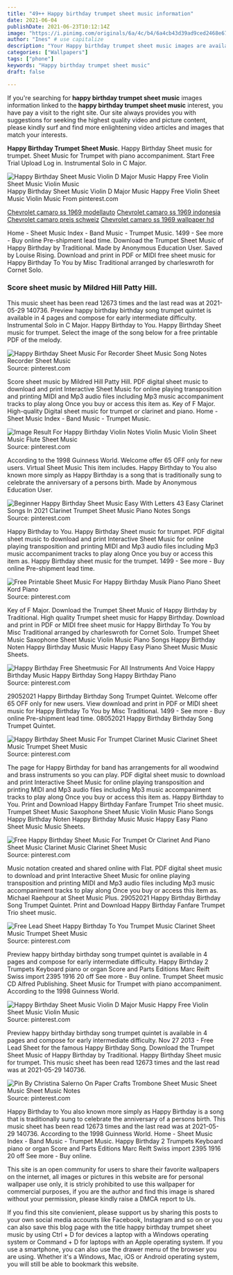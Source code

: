 ```yaml
---
title: "49++ Happy birthday trumpet sheet music information"
date: 2021-06-04
publishDate: 2021-06-23T10:12:14Z
image: "https://i.pinimg.com/originals/6a/4c/b4/6a4cb43d39ad9ced2468e67baa539496.png"
author: "Ines" # use capitalize
description: "Your Happy birthday trumpet sheet music images are available in this site. Happy birthday trumpet sheet music are a topic that is being searched for and liked by netizens today. You can Find and Download the Happy birthday trumpet sheet music files here. Download all royalty-free photos."
categories: ["Wallpapers"]
tags: ["phone"]
keywords: "Happy birthday trumpet sheet music"
draft: false

---
```


If you're searching for **happy birthday trumpet sheet music** images information linked to the **happy birthday trumpet sheet music** interest, you have pay a visit to the right  site.  Our site always  provides you with  suggestions  for seeking  the highest  quality video and picture  content, please kindly surf and find more enlightening video articles and images  that match your interests.

**Happy Birthday Trumpet Sheet Music**. Happy Birthday Sheet music for trumpet. Sheet Music for Trumpet with piano accompaniment. Start Free Trial Upload Log in. Instrumental Solo in C Major.

![Happy Birthday Sheet Music Violin D Major Music Happy Free Violin Sheet Music Violin Music](https://i.pinimg.com/originals/e6/33/c8/e633c8d6b795787cce75e239419a14f2.jpg "Happy Birthday Sheet Music Violin D Major Music Happy Free Violin Sheet Music Violin Music")
Happy Birthday Sheet Music Violin D Major Music Happy Free Violin Sheet Music Violin Music From pinterest.com

[Chevrolet camaro ss 1969 modellauto](/chevrolet-camaro-ss-1969-modellauto/)
[Chevrolet camaro ss 1969 indonesia](/chevrolet-camaro-ss-1969-indonesia/)
[Chevrolet camaro preis schweiz](/chevrolet-camaro-preis-schweiz/)
[Chevrolet camaro ss 1969 wallpaper hd](/chevrolet-camaro-ss-1969-wallpaper-hd/)

Home - Sheet Music Index - Band Music - Trumpet Music. 1499 - See more - Buy online Pre-shipment lead time. Download the Trumpet Sheet Music of Happy Birthday by Traditional. Made by Anonymous Education User. Saved by Louise Rising. Download and print in PDF or MIDI free sheet music for Happy Birthday To You by Misc Traditional arranged by charleswroth for Cornet Solo.

### Score sheet music by Mildred Hill Patty Hill.

This music sheet has been read 12673 times and the last read was at 2021-05-29 140736. Preview happy birthday birthday song trumpet quintet is available in 4 pages and compose for early intermediate difficulty. Instrumental Solo in C Major. Happy Birthday to You. Happy Birthday Sheet music for trumpet. Select the image of the song below for a free printable PDF of the melody.


![Happy Birthday Sheet Music For Recorder Sheet Music Song Notes Recorder Sheet Music](https://i.pinimg.com/originals/3e/24/ed/3e24ed62cdf246dd033056f606755fe9.gif "Happy Birthday Sheet Music For Recorder Sheet Music Song Notes Recorder Sheet Music")
Source: pinterest.com

Score sheet music by Mildred Hill Patty Hill. PDF digital sheet music to download and print Interactive Sheet Music for online playing transposition and printing MIDI and Mp3 audio files including Mp3 music accompaniment tracks to play along Once you buy or access this item as. Key of F Major. High-quality Digital sheet music for trumpet or clarinet and piano. Home - Sheet Music Index - Band Music - Trumpet Music.

![Image Result For Happy Birthday Violin Notes Violin Music Violin Sheet Music Flute Sheet Music](https://i.pinimg.com/originals/3b/bd/85/3bbd85cc860c0034fdfd0a678d9c51d1.png "Image Result For Happy Birthday Violin Notes Violin Music Violin Sheet Music Flute Sheet Music")
Source: pinterest.com

According to the 1998 Guinness World. Welcome offer 65 OFF only for new users. Virtual Sheet Music This item includes. Happy Birthday to You also known more simply as Happy Birthday is a song that is traditionally sung to celebrate the anniversary of a persons birth. Made by Anonymous Education User.

![Beginner Happy Birthday Sheet Music Easy With Letters 43 Easy Clarinet Songs In 2021 Clarinet Trumpet Sheet Music Piano Notes Songs](https://i.pinimg.com/736x/fc/e1/be/fce1bede1793c96ad594a24e9b9d5171.jpg "Beginner Happy Birthday Sheet Music Easy With Letters 43 Easy Clarinet Songs In 2021 Clarinet Trumpet Sheet Music Piano Notes Songs")
Source: pinterest.com

Happy Birthday to You. Happy Birthday Sheet music for trumpet. PDF digital sheet music to download and print Interactive Sheet Music for online playing transposition and printing MIDI and Mp3 audio files including Mp3 music accompaniment tracks to play along Once you buy or access this item as. Happy Birthday sheet music for the trumpet. 1499 - See more - Buy online Pre-shipment lead time.

![Free Printable Sheet Music For Happy Birthday Musik Piano Piano Sheet Kord Piano](https://i.pinimg.com/474x/9c/ef/ae/9cefaefb1d8b679f288ee34966fdbf75.jpg "Free Printable Sheet Music For Happy Birthday Musik Piano Piano Sheet Kord Piano")
Source: pinterest.com

Key of F Major. Download the Trumpet Sheet Music of Happy Birthday by Traditional. High quality Trumpet sheet music for Happy Birthday. Download and print in PDF or MIDI free sheet music for Happy Birthday To You by Misc Traditional arranged by charleswroth for Cornet Solo. Trumpet Sheet Music Saxophone Sheet Music Violin Music Piano Songs Happy Birthday Noten Happy Birthday Music Music Happy Easy Piano Sheet Music Music Sheets.

![Happy Birthday Free Sheetmusic For All Instruments And Voice Happy Birthday Music Happy Birthday Song Happy Birthday Piano](https://i.pinimg.com/originals/f6/ae/e2/f6aee282df5ccdc027bb689255042991.png "Happy Birthday Free Sheetmusic For All Instruments And Voice Happy Birthday Music Happy Birthday Song Happy Birthday Piano")
Source: pinterest.com

29052021 Happy Birthday Birthday Song Trumpet Quintet. Welcome offer 65 OFF only for new users. View download and print in PDF or MIDI sheet music for Happy Birthday To You by Misc Traditional. 1499 - See more - Buy online Pre-shipment lead time. 08052021 Happy Birthday Birthday Song Trumpet Quintet.

![Happy Birthday Sheet Music For Trumpet Clarinet Music Clarinet Sheet Music Trumpet Sheet Music](https://i.pinimg.com/originals/67/39/51/673951c5c340e0b62ff7ecffe68483f1.gif "Happy Birthday Sheet Music For Trumpet Clarinet Music Clarinet Sheet Music Trumpet Sheet Music")
Source: pinterest.com

The page for Happy Birthday for band has arrangements for all woodwind and brass instruments so you can play. PDF digital sheet music to download and print Interactive Sheet Music for online playing transposition and printing MIDI and Mp3 audio files including Mp3 music accompaniment tracks to play along Once you buy or access this item as. Happy Birthday to You. Print and Download Happy Birthday Fanfare Trumpet Trio sheet music. Trumpet Sheet Music Saxophone Sheet Music Violin Music Piano Songs Happy Birthday Noten Happy Birthday Music Music Happy Easy Piano Sheet Music Music Sheets.

![Free Happy Birthday Sheet Music For Trumpet Or Clarinet And Piano Sheet Music Clarinet Music Clarinet Sheet Music](https://i.pinimg.com/originals/35/de/d5/35ded587113aec5a8e52bb0dfa4722f1.gif "Free Happy Birthday Sheet Music For Trumpet Or Clarinet And Piano Sheet Music Clarinet Music Clarinet Sheet Music")
Source: pinterest.com

Music notation created and shared online with Flat. PDF digital sheet music to download and print Interactive Sheet Music for online playing transposition and printing MIDI and Mp3 audio files including Mp3 music accompaniment tracks to play along Once you buy or access this item as. Michael Raehpour at Sheet Music Plus. 29052021 Happy Birthday Birthday Song Trumpet Quintet. Print and Download Happy Birthday Fanfare Trumpet Trio sheet music.

![Free Lead Sheet Happy Birthday To You Trumpet Music Clarinet Sheet Music Trumpet Sheet Music](https://i.pinimg.com/originals/26/e8/b1/26e8b18612626e080393573c14485da9.jpg "Free Lead Sheet Happy Birthday To You Trumpet Music Clarinet Sheet Music Trumpet Sheet Music")
Source: pinterest.com

Preview happy birthday birthday song trumpet quintet is available in 4 pages and compose for early intermediate difficulty. Happy Birthday 2 Trumpets Keyboard piano or organ Score and Parts Editions Marc Reift Swiss import 2395 1916 20 off See more - Buy online. Trumpet Sheet music CD Alfred Publishing. Sheet Music for Trumpet with piano accompaniment. According to the 1998 Guinness World.

![Happy Birthday Sheet Music Violin D Major Music Happy Free Violin Sheet Music Violin Music](https://i.pinimg.com/originals/e6/33/c8/e633c8d6b795787cce75e239419a14f2.jpg "Happy Birthday Sheet Music Violin D Major Music Happy Free Violin Sheet Music Violin Music")
Source: pinterest.com

Preview happy birthday birthday song trumpet quintet is available in 4 pages and compose for early intermediate difficulty. Nov 27 2013 - Free Lead Sheet for the famous Happy Birthday Song. Download the Trumpet Sheet Music of Happy Birthday by Traditional. Happy Birthday Sheet music for trumpet. This music sheet has been read 12673 times and the last read was at 2021-05-29 140736.

![Pin By Christina Salerno On Paper Crafts Trombone Sheet Music Sheet Music Sheet Music Notes](https://i.pinimg.com/originals/6a/4c/b4/6a4cb43d39ad9ced2468e67baa539496.png "Pin By Christina Salerno On Paper Crafts Trombone Sheet Music Sheet Music Sheet Music Notes")
Source: pinterest.com

Happy Birthday to You also known more simply as Happy Birthday is a song that is traditionally sung to celebrate the anniversary of a persons birth. This music sheet has been read 12673 times and the last read was at 2021-05-29 140736. According to the 1998 Guinness World. Home - Sheet Music Index - Band Music - Trumpet Music. Happy Birthday 2 Trumpets Keyboard piano or organ Score and Parts Editions Marc Reift Swiss import 2395 1916 20 off See more - Buy online.

This site is an open community for users to share their favorite wallpapers on the internet, all images or pictures in this website are for personal wallpaper use only, it is stricly prohibited to use this wallpaper for commercial purposes, if you are the author and find this image is shared without your permission, please kindly raise a DMCA report to Us.

If you find this site convienient, please support us by sharing this posts to your own social media accounts like Facebook, Instagram and so on or you can also save this blog page with the title happy birthday trumpet sheet music by using Ctrl + D for devices a laptop with a Windows operating system or Command + D for laptops with an Apple operating system. If you use a smartphone, you can also use the drawer menu of the browser you are using. Whether it's a Windows, Mac, iOS or Android operating system, you will still be able to bookmark this website.

